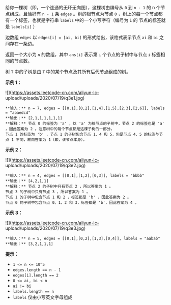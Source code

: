 给你一棵树（即，一个连通的无环无向图），这棵树由编号从 `0`  到 `n - 1` 的 n 个节点组成，且恰好有 `n - 1` 条 `edges`
。树的根节点为节点 `0` ，树上的每一个节点都有一个标签，也就是字符串 `labels` 中的一个小写字符（编号为 `i` 的 节点的标签就是
`labels[i]` ）

边数组 `edges` 以 `edges[i] = [ai, bi]` 的形式给出，该格式表示节点 `ai` 和 `bi` 之间存在一条边。

返回一个大小为 _`n`_ 的数组，其中 `ans[i]` 表示第 `i` 个节点的子树中与节点 `i` 标签相同的节点数。

树 `T` 中的子树是由 `T` 中的某个节点及其所有后代节点组成的树。



**示例 1：**

![](https://assets.leetcode-cn.com/aliyun-lc-
upload/uploads/2020/07/19/q3e1.jpg)

    
    
    **输入：** n = 7, edges = [[0,1],[0,2],[1,4],[1,5],[2,3],[2,6]], labels = "abaedcd"
    **输出：** [2,1,1,1,1,1,1]
    **解释：** 节点 0 的标签为 'a' ，以 'a' 为根节点的子树中，节点 2 的标签也是 'a' ，因此答案为 2 。注意树中的每个节点都是这棵子树的一部分。
    节点 1 的标签为 'b' ，节点 1 的子树包含节点 1、4 和 5，但是节点 4、5 的标签与节点 1 不同，故而答案为 1（即，该节点本身）。
    

**示例 2：**

![](https://assets.leetcode-cn.com/aliyun-lc-
upload/uploads/2020/07/19/q3e2.jpg)

    
    
    **输入：** n = 4, edges = [[0,1],[1,2],[0,3]], labels = "bbbb"
    **输出：** [4,2,1,1]
    **解释：** 节点 2 的子树中只有节点 2 ，所以答案为 1 。
    节点 3 的子树中只有节点 3 ，所以答案为 1 。
    节点 1 的子树中包含节点 1 和 2 ，标签都是 'b' ，因此答案为 2 。
    节点 0 的子树中包含节点 0、1、2 和 3，标签都是 'b'，因此答案为 4 。
    

**示例 3：**

![](https://assets.leetcode-cn.com/aliyun-lc-
upload/uploads/2020/07/19/q3e3.jpg)

    
    
    **输入：** n = 5, edges = [[0,1],[0,2],[1,3],[0,4]], labels = "aabab"
    **输出：** [3,2,1,1,1]
    



**提示：**

  * `1 <= n <= 10^5`
  * `edges.length == n - 1`
  * `edges[i].length == 2`
  * `0 <= ai, bi < n`
  * `ai != bi`
  * `labels.length == n`
  * `labels` 仅由小写英文字母组成

